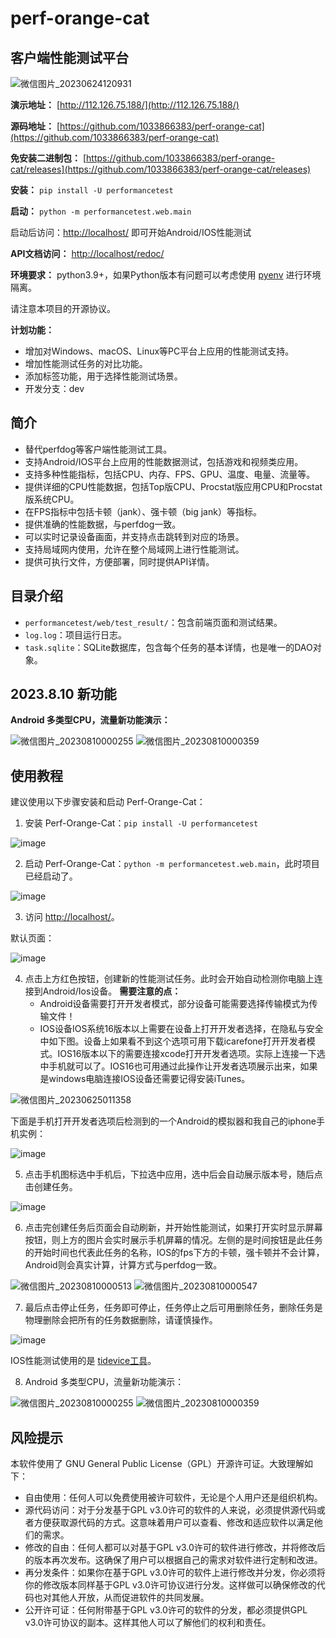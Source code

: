 # perf-orange-cat
## 客户端性能测试平台

![微信图片_20230624120931](https://github.com/1033866383/perf-orange-cat/assets/56209295/ce1d47eb-01bb-41d8-88d4-e07828aea825)

**演示地址：** [http://112.126.75.188/](http://112.126.75.188/)

**源码地址：** [https://github.com/1033866383/perf-orange-cat](https://github.com/1033866383/perf-orange-cat)

**免安装二进制包：** [https://github.com/1033866383/perf-orange-cat/releases](https://github.com/1033866383/perf-orange-cat/releases)

**安装：** `pip install -U performancetest`

**启动：** `python -m performancetest.web.main`

启动后访问：[http://localhost/](http://localhost/) 即可开始Android/IOS性能测试

**API文档访问：** [http://localhost/redoc/](http://localhost/redoc/)

**环境要求：** python3.9+，如果Python版本有问题可以考虑使用 [pyenv](https://github.com/pyenv/pyenv) 进行环境隔离。

请注意本项目的开源协议。

**计划功能：**
- 增加对Windows、macOS、Linux等PC平台上应用的性能测试支持。
- 增加性能测试任务的对比功能。
- 添加标签功能，用于选择性能测试场景。
- 开发分支：dev

## 简介
- 替代perfdog等客户端性能测试工具。
- 支持Android/IOS平台上应用的性能数据测试，包括游戏和视频类应用。
- 支持多种性能指标，包括CPU、内存、FPS、GPU、温度、电量、流量等。
- 提供详细的CPU性能数据，包括Top版CPU、Procstat版应用CPU和Procstat版系统CPU。
- 在FPS指标中包括卡顿（jank）、强卡顿（big jank）等指标。
- 提供准确的性能数据，与perfdog一致。
- 可以实时记录设备画面，并支持点击跳转到对应的场景。
- 支持局域网内使用，允许在整个局域网上进行性能测试。
- 提供可执行文件，方便部署，同时提供API详情。

## 目录介绍
- `performancetest/web/test_result/`：包含前端页面和测试结果。
- `log.log`：项目运行日志。
- `task.sqlite`：SQLite数据库，包含每个任务的基本详情，也是唯一的DAO对象。

## 2023.8.10 新功能
**Android 多类型CPU，流量新功能演示：**

![微信图片_20230810000255](https://github.com/1033866383/perf-orange-cat/assets/56209295/da98d4bc-9784-4e75-8a3c-a8b9e94d02bd)
![微信图片_20230810000359](https://github.com/1033866383/perf-orange-cat/assets/56209295/bb88db4f-2013-4937-b1f2-cd1510adc9d1)

## 使用教程
建议使用以下步骤安装和启动 Perf-Orange-Cat：

1. 安装 Perf-Orange-Cat：`pip install -U performancetest`

![image](https://github.com/1033866383/perf-orange-cat/assets/56209295/b0d566fd-cf1e-4fd2-85eb-21f1e3762619)

2. 启动 Perf-Orange-Cat：`python -m performancetest.web.main`，此时项目已经启动了。

![image](https://github.com/1033866383/perf-orange-cat/assets/56209295/38f32ab0-a967-4cc4-963a-e57320e9da11)

3. 访问 [http://localhost/](http://localhost/)。

默认页面：

![image](https://github.com/1033866383/perf-orange-cat/assets/56209295/6b7d1e37-d488-4dda-b8b3-4e89890edf3f)

4. 点击上方红色按钮，创建新的性能测试任务。此时会开始自动检测你电脑上连接到Android/Ios设备。
   **需要注意的点：**
   - Android设备需要打开开发者模式，部分设备可能需要选择传输模式为传输文件！
   - IOS设备IOS系统16版本以上需要在设备上打开开发者选择，在隐私与安全中如下图。设备上如果看不到这个选项可用下载icarefone打开开发者模式。IOS16版本以下的需要连接xcode打开开发者选项。实际上连接一下选中手机就可以了。IOS16也可用通过此操作让开发者选项展示出来，如果是windows电脑连接IOS设备还需要记得安装iTunes。

![微信图片_20230625011358](https://github.com/1033866383/perf-orange-cat/assets/56209295/78d05b9e-7370-486c-b8cd-3ad0afaf5744)

下面是手机打开开发者选项后检测到的一个Android的模拟器和我自己的iphone手机实例：

![image](https://github.com/1033866383/perf-orange-cat/assets/56209295/78634fab-7225-4226-bca1-fdd4884abaec)

5. 点击手机图标选中手机后，下拉选中应用，选中后会自动展示版本号，随后点击创建任务。

![image](https://github.com/1033866383/perf-orange-cat/assets/56209295/ffbb3ef7-0623-44fd-97a2-f9e17135173b)

6. 点击完创建任务后页面会自动刷新，并开始性能测试，如果打开实时显示屏幕按钮，则上方的图片会实时展示手机屏幕的情况。左侧的是时间按钮是此任务的开始时间也代表此任务的名称，IOS的fps下方的卡顿，强卡顿并不会计算，Android则会真实计算，计算方式与perfdog一致。

![微信图片_20230810000513](https://github.com/1033866383/perf-orange-cat/assets/56209295/6021212f-d68c-431c-b4a0-50ec464f951e)
![微信图片_20230810000547](https://github.com/1033866383/perf-orange-cat/assets/56209295/b7a33e0e-7a9f-42d5-9dd7-571684ba428d)

7. 最后点击停止任务，任务即可停止，任务停止之后可用删除任务，删除任务是物理删除会把所有的任务数据删除，请谨慎操作。

![image](https://github.com/1033866383/perf-orange-cat/assets/56209295/a2f65fca-2256-4fac-a1a3-79fb8899ea0f)

IOS性能测试使用的是 [tidevice工具](https://github.com/alibaba/taobao-iphone-device)。

8. Android 多类型CPU，流量新功能演示：

![微信图片_20230810000255](https://github.com/1033866383/perf-orange-cat/assets/56209295/da98d4bc-9784-4e75-8a3c-a8b9e94d02bd)
![微信图片_20230810000359](https://github.com/1033866383/perf-orange-cat/assets/56209295/bb88db4f-2013-4937-b1f2-cd1510adc9d1)

## 风险提示
本软件使用了 GNU General Public License（GPL）开源许可证。大致理解如下：
- 自由使用：任何人可以免费使用被许可软件，无论是个人用户还是组织机构。
- 源代码访问：对于分发基于GPL v3.0许可的软件的人来说，必须提供源代码或者方便获取源代码的方式。这意味着用户可以查看、修改和适应软件以满足他们的需求。
- 修改的自由：任何人都可以对基于GPL v3.0许可的软件进行修改，并将修改后的版本再次发布。这确保了用户可以根据自己的需求对软件进行定制和改进。
- 再分发条件：如果你在基于GPL v3.0许可的软件上进行修改并分发，你必须将你的修改版本同样基于GPL v3.0许可协议进行分发。这样做可以确保修改的代码也对其他人开放，从而促进软件的共同发展。
- 公开许可证：任何附带基于GPL v3.0许可的软件的分发，都必须提供GPL v3.0许可协议的副本。这样其他人可以了解他们的权利和责任。
